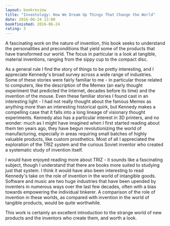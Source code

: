 ```yaml
---
layout: bookreview
title: "Inventology: How We Dream Up Things That Change the World"
date: 2016-06-24 13:00
bookfinished: 2016-06-24
rating: 3
---
```


A fascinating work on the nature of invention, this book seeks to understand the personalities and preconditions that yield some of the products that have transformed our world.  The focus in particular is a look at tangible, material inventions, ranging from the sippy cup to the compact disc.



As a general rule I find the story of things to be pretty interesting, and I appreciate Kennedy's broad survey across a wide range of industries.  Some of these stories were fairly familiar to me - in particular those related to computers, like the description of the Memex (an early thought experiment that predicted the Internet, decades before its time) and the invention of the mouse.  Even these familiar stories I found cast in an interesting light - I had not really thought about the famous Memex as anything more than an interesting historical quirk, but Kennedy makes a compelling case that it falls into a long lineage of visionary thought experiments.  Kennedy also has a particular interest in 3D printers, and no wonder: much as I might have imagined when I first started reading about them ten years ago, they have begun revolutionizing the world of manufacturing, especially in areas requiring small batches of highly valuable products, like custom prosthetics.  Most of all I appreciated the exploration of the TRIZ system and the curious Soviet inventor who created a systematic study of invention itself.



I would have enjoyed reading more about TRIZ - it sounds like a fascinating subject, though I understand that there are books more suited to studying just that system.  I think it would have also been interesting to read Kennedy's take on the role of invention in the world of intangible goods.  Software and music are two huge industries that have been upended by inventers in numerous ways over the last few decades, often with a bias towards empowering the individual tinkerer.  A comparison of the role of invention in these worlds, as compared with invention in the world of tangible products, would be quite worthwhile.



This work is certainly an excellent introduction to the strange world of new products and the inventors who create them, and worth a look.